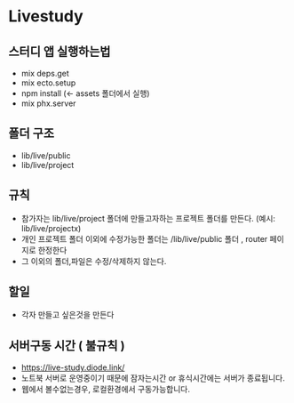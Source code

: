 # Livestudy
## 스터디 앱 실행하는법
- mix deps.get
- mix ecto.setup
- npm install (<- assets 폴더에서 실행)
- mix phx.server

## 폴더 구조
- lib/live/public
- lib/live/project

## 규칙
- 참가자는 lib/live/project 폴더에 만들고자하는 프로젝트 폴더를 만든다.
(예시: lib/live/projectx)
- 개인 프로젝트 폴더 이외에 수정가능한 폴더는 
/lib/live/public 폴더 , router 페이지로 한정한다
- 그 이외의 폴더,파일은 수정/삭제하지 않는다.

## 할일
- 각자 만들고 싶은것을 만든다


## 서버구동 시간 ( 불규칙 )
- https://live-study.diode.link/ 
- 노트북 서버로 운영중이기 때문에 잠자는시간 or 휴식시간에는 서버가 종료됩니다.
- 웹에서 볼수없는경우, 로컬환경에서 구동가능합니다.


## 